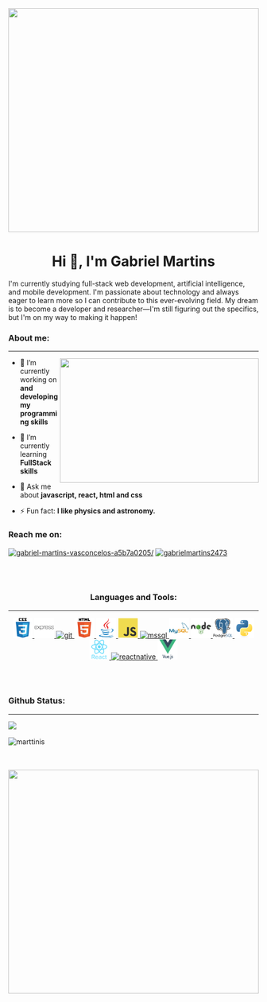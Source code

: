 
<img width='100%'  height='450px' src='https://github.com/user-attachments/assets/3355cabe-d9dd-4428-b110-43db6cb4cfcb'>
<h1 align="center">Hi 👋, I'm Gabriel Martins</h1>


<p>
  I'm currently studying full-stack web development, artificial intelligence, and mobile development. I'm passionate about technology and always eager to learn more so I can contribute to this ever-evolving field. My dream is to become a developer and researcher—I'm still figuring out the specifics, but I'm on my way to making it happen!
</p>
<h3>About me: </h3>


- ---
<img align='right' width='400px' height='250px'   src='https://github.com/user-attachments/assets/27084d14-61fc-4db1-ae40-600083986d73'>


- 🔭 I’m currently working on **and developing my programming skills**

- 🌱 I’m currently learning **FullStack skills**

- 💬 Ask me about **javascript, react, html and css**

- ⚡ Fun fact: **I like physics and astronomy.**
  

<h3 align="left">Reach me on:</h3>
<p align="left">
<a href="https://linkedin.com/in/gabriel-martins-vasconcelos-a5b7a0205/" target="blank"><img align="center" src="https://raw.githubusercontent.com/rahuldkjain/github-profile-readme-generator/master/src/images/icons/Social/linked-in-alt.svg" alt="gabriel-martins-vasconcelos-a5b7a0205/" height="30" width="40" /></a>
<a href="https://instagram.com/gabrielmartins2473" target="blank"><img align="center" src="https://raw.githubusercontent.com/rahuldkjain/github-profile-readme-generator/master/src/images/icons/Social/instagram.svg" alt="gabrielmartins2473" height="30" width="40" /></a>
</p>

<br>
<br>

<h3 align="center">Languages and Tools:</h3>

---
<p align="center"> <a href="https://www.w3schools.com/css/" target="_blank" rel="noreferrer"> <img src="https://raw.githubusercontent.com/devicons/devicon/master/icons/css3/css3-original-wordmark.svg" alt="css3" width="40" height="40"/> </a> <a href="https://expressjs.com" target="_blank" rel="noreferrer"> <img src="https://raw.githubusercontent.com/devicons/devicon/master/icons/express/express-original-wordmark.svg" alt="express" width="40" height="40"/> </a> <a href="https://git-scm.com/" target="_blank" rel="noreferrer"> <img src="https://www.vectorlogo.zone/logos/git-scm/git-scm-icon.svg" alt="git" width="40" height="40"/> </a> <a href="https://www.w3.org/html/" target="_blank" rel="noreferrer"> <img src="https://raw.githubusercontent.com/devicons/devicon/master/icons/html5/html5-original-wordmark.svg" alt="html5" width="40" height="40"/> </a> <a href="https://www.java.com" target="_blank" rel="noreferrer"> <img src="https://raw.githubusercontent.com/devicons/devicon/master/icons/java/java-original.svg" alt="java" width="40" height="40"/> </a> <a href="https://developer.mozilla.org/en-US/docs/Web/JavaScript" target="_blank" rel="noreferrer"> <img src="https://raw.githubusercontent.com/devicons/devicon/master/icons/javascript/javascript-original.svg" alt="javascript" width="40" height="40"/> </a> <a href="https://www.microsoft.com/en-us/sql-server" target="_blank" rel="noreferrer"> <img src="https://www.svgrepo.com/show/303229/microsoft-sql-server-logo.svg" alt="mssql" width="40" height="40"/> </a> <a href="https://www.mysql.com/" target="_blank" rel="noreferrer"> <img src="https://raw.githubusercontent.com/devicons/devicon/master/icons/mysql/mysql-original-wordmark.svg" alt="mysql" width="40" height="40"/> </a> <a href="https://nodejs.org" target="_blank" rel="noreferrer"> <img src="https://raw.githubusercontent.com/devicons/devicon/master/icons/nodejs/nodejs-original-wordmark.svg" alt="nodejs" width="40" height="40"/> </a> <a href="https://www.postgresql.org" target="_blank" rel="noreferrer"> <img src="https://raw.githubusercontent.com/devicons/devicon/master/icons/postgresql/postgresql-original-wordmark.svg" alt="postgresql" width="40" height="40"/> </a> <a href="https://www.python.org" target="_blank" rel="noreferrer"> <img src="https://raw.githubusercontent.com/devicons/devicon/master/icons/python/python-original.svg" alt="python" width="40" height="40"/> </a> <a href="https://reactjs.org/" target="_blank" rel="noreferrer"> <img src="https://raw.githubusercontent.com/devicons/devicon/master/icons/react/react-original-wordmark.svg" alt="react" width="40" height="40"/> </a> <a href="https://reactnative.dev/" target="_blank" rel="noreferrer"> <img src="https://reactnative.dev/img/header_logo.svg" alt="reactnative" width="40" height="40"/> </a> <a href="https://vuejs.org/" target="_blank" rel="noreferrer"> <img src="https://raw.githubusercontent.com/devicons/devicon/master/icons/vuejs/vuejs-original-wordmark.svg" alt="vuejs" width="40" height="40"/> </a> </p>

<br>
<br>

<h3>Github Status: </h3>

---

<p>&nbsp;<img align="left" src="https://github-readme-stats.vercel.app/api?username=marttinis&show_icons=true&theme=dracula" /></p>

<p><img align="center" src="https://github-readme-stats.vercel.app/api/top-langs?username=marttinis&show_icons=true&locale=en&layout=compact&theme=dracula" alt="marttinis" /></p>

<br>
<br>
<img width='100%'  height='450px' src='https://github.com/user-attachments/assets/d901977a-e6b4-490c-b82f-932263adb7ac'>

